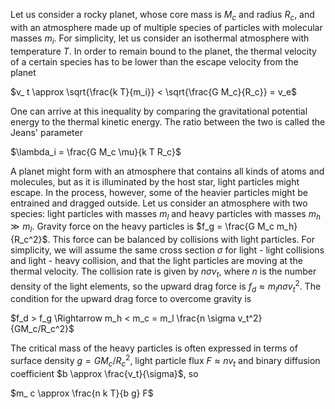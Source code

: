 Let us consider a rocky planet, whose core mass is $M_c$ and radius $R_c$, and with an atmosphere made up of multiple species of particles with molecular masses $m_i$. For simplicity, let us consider an isothermal atmosphere with temperature $T$. In order to remain bound to the planet, the thermal velocity of a certain species has to be lower than the escape velocity from the planet

$v_ t \approx \sqrt{\frac{k T}{m_i}} < \sqrt{\frac{G M_c}{R_c}} = v_e$

One can arrive at this inequality by comparing the gravitational potential energy to the thermal kinetic energy. The ratio between the two is called the Jeans' parameter

$\lambda_i = \frac{G M_c \mu}{k T R_c}$

A planet might form with an atmosphere that contains all kinds of atoms and molecules, but as it is illuminated by the host star, light particles might escape. In the process, however, some of the heavier particles might be entrained and dragged outside. Let us consider an atmosphere with two species: light particles with masses $m_l$ and heavy particles with masses $m_h \gg m_l$. Gravity force on the heavy particles is $f_g = \frac{G M_c m_h}{R_c^2}$. This force can be balanced by collisions with light particles. For simplicity, we will assume the same cross section $\sigma$ for light - light collisions and light - heavy collision, and that the light particles are moving at the thermal velocity. The collision rate is given by $n \sigma v_t$, where $n$ is the number density of the light elements, so the upward drag force is $f_d \approx m_l n \sigma v_t^2$. The condition for the upward drag force to overcome gravity is

$f_d > f_g \Rightarrow m_h < m_c = m_l \frac{n \sigma v_t^2}{GM_c/R_c^2}$

The critical mass of the heavy particles is often expressed in terms of surface density $g = GM_c/R_c^2$, light particle flux $F \approx n v_t$ and binary diffusion coefficient $b \approx \frac{v_t}{\sigma}$, so

$m_ c \approx \frac{n k T}{b g} F$